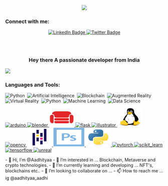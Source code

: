 <div id="header" align="center">
  <img src="https://media.giphy.com/media/qgQUggAC3Pfv687qPC/giphy.gif" width="300"/>
</div>
<h3 align="left">Connect with me:</h3>
<p align="left">
</p>
<p align="center">
<div id="badges">
  <p align="center"><a href="https://www.linkedin.com/in/aadhi06/">
    <img src="https://img.shields.io/badge/LinkedIn-blue?style=for-the-badge&logo=linkedin&logoColor=white" alt="LinkedIn Badge"/>
  </a>
  <a href="https://twitter.com/BAadhityaa">
    <img src="https://img.shields.io/badge/Twitter-blue?style=for-the-badge&logo=twitter&logoColor=white" alt="Twitter Badge"/>
    </a></p>
</div>
<p align="center"><img src="https://komarev.com/ghpvc/?username=Aadhityaa06&style=flat-square&color=blue" alt=""/></p>

<h1>
    <h3 align="center">Hey there A passionate developer from India</h3>
  <img src="https://media.giphy.com/media/hvRJCLFzcasrR4ia7z/giphy.gif" width="30px"/>
</h1>
<div>
<h3 align="left">Languages and Tools:</h3>
<img src="https://media.giphy.com/media/coxQHKASG60HrHtvkt/giphy.gif" title="Python" alt="Python" width="100" height="60"/>&nbsp;
<img src="https://media.giphy.com/media/5krfq8pMdYhAV52xPg/giphy.gif" title="Artificial Intelligence" alt="Artificial Intelligence" width="100" height="60"/>&nbsp;
<img src="https://c.tenor.com/lQscD8Sey_EAAAAC/blockchain-distributed.gif" title="Blockchain" alt="Blockchain" width="100" height="60"/>&nbsp;
<img src="https://cdn.dribbble.com/users/14268/screenshots/5320393/ar.gif" title="Augmented Reality" alt="Augmented Reality" width="100" height="60"/>&nbsp;
<img src="https://media.giphy.com/media/IzcMimLtkdisKvbx70/giphy.gif" title="Virtual Reality" alt="Virtual Reality" width="100" height="60"/>&nbsp;
<img src="https://media.giphy.com/media/coxQHKASG60HrHtvkt/giphy.gif" title="Python" alt="Python" width="100" height="60"/>&nbsp;  
<img src="https://media.giphy.com/media/gutZ5Pm6Xl62eIf5RZ/giphy.gif" title="Machine Learning" alt="Machine Learning" width="100" height="60"/>&nbsp;
<img src="https://media.giphy.com/media/7c8QeB0VMddFOuu4iR/giphy.gif" title="Data Science" alt="Data Science" width="100" height="60"/>&nbsp;
<p align="left"> <a href="https://www.arduino.cc/" target="_blank" rel="noreferrer"> <img src="https://cdn.worldvectorlogo.com/logos/arduino-1.svg" alt="arduino" width="80" height="80"/> </a> <a href="https://www.blender.org/" target="_blank" rel="noreferrer"> <img src="https://download.blender.org/branding/community/blender_community_badge_white.svg" alt="blender" width="80" height="60"/> </a> <a href="https://couchdb.apache.org/" target="_blank" rel="noreferrer"> <img src="https://raw.githubusercontent.com/devicons/devicon/0d6c64dbbf311879f7d563bfc3ccf559f9ed111c/icons/couchdb/couchdb-original.svg" alt="couchdb" width="80" height="60"/> </a> <a href="https://flask.palletsprojects.com/" target="_blank" rel="noreferrer"> <img src="https://www.vectorlogo.zone/logos/pocoo_flask/pocoo_flask-icon.svg" alt="flask" width="80" height="60"/> </a> <a href="https://www.adobe.com/in/products/illustrator.html" target="_blank" rel="noreferrer"> <img src="https://www.vectorlogo.zone/logos/adobe_illustrator/adobe_illustrator-icon.svg" alt="illustrator" width="60" height="60"/> </a> <a href="https://www.linux.org/" target="_blank" rel="noreferrer"> <img src="https://raw.githubusercontent.com/devicons/devicon/master/icons/linux/linux-original.svg" alt="linux" width="80" height="60"/> </a> <a href="https://opencv.org/" target="_blank" rel="noreferrer"> <img src="https://www.vectorlogo.zone/logos/opencv/opencv-icon.svg" alt="opencv" width="80" height="60"/> </a> <a href="https://pandas.pydata.org/" target="_blank" rel="noreferrer"> <img src="https://raw.githubusercontent.com/devicons/devicon/2ae2a900d2f041da66e950e4d48052658d850630/icons/pandas/pandas-original.svg" alt="pandas" width="80" height="60"/> </a> <a href="https://www.photoshop.com/en" target="_blank" rel="noreferrer"> <img src="https://raw.githubusercontent.com/devicons/devicon/master/icons/photoshop/photoshop-line.svg" alt="photoshop" width="100" height="60"/> </a> <a href="https://www.python.org" target="_blank" rel="noreferrer"> <img src="https://raw.githubusercontent.com/devicons/devicon/master/icons/python/python-original.svg" alt="python" width="80" height="60"/> </a> <a href="https://pytorch.org/" target="_blank" rel="noreferrer"> <img src="https://www.vectorlogo.zone/logos/pytorch/pytorch-icon.svg" alt="pytorch" width="80" height="60"/> </a> <a href="https://scikit-learn.org/" target="_blank" rel="noreferrer"> <img src="https://upload.wikimedia.org/wikipedia/commons/0/05/Scikit_learn_logo_small.svg" alt="scikit_learn" width="80" height="60"/> </a> <a href="https://www.tensorflow.org" target="_blank" rel="noreferrer"> <img src="https://www.vectorlogo.zone/logos/tensorflow/tensorflow-icon.svg" alt="tensorflow" width="80" height="60"/> </a> <a href="https://unrealengine.com/" target="_blank" rel="noreferrer"> <img src="https://raw.githubusercontent.com/kenangundogan/fontisto/036b7eca71aab1bef8e6a0518f7329f13ed62f6b/icons/svg/brand/unreal-engine.svg" alt="unreal" width="80" height="60"/> </a> </p>
  </div>
- 👋 Hi, I’m @Aadhityaa
- 👀 I’m interested in ... Blockchain, Metaverse and crypto technologies.
- 🌱 I’m currently learning and developing ... NFT's, blockchains etc..
- 💞️ I’m looking to collaborate on ...
- 📫 How to reach me ... ig @aadhityaa_aadhi

<!---
Aadhityaa06/Aadhityaa06 is a ✨ special ✨ repository because its `README.md` (this file) appears on your GitHub profile.
You can click the Preview link to take a look at your changes.
--->

